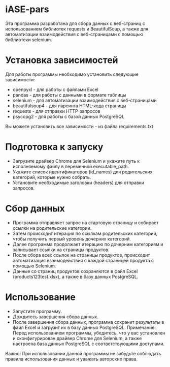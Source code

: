 # iASE-pars
Эта программа разработана для сбора данных с веб-страниц с использованием библиотек requests и BeautifulSoup,
а также для автоматизации взаимодействия с веб-страницами с помощью библиотеки selenium.

# Установка зависимостей
Для работы программы необходимо установить следующие зависимости:

- openpyxl - для работы с файлами Excel
- pandas - для работы с данными в формате таблицы
- selenium - для автоматизации взаимодействия с веб-страницами
- beautifulsoup4 - для парсинга HTML-кода страницы
- requests - для отправки HTTP-запросов
- psycopg2 - для работы с базой данных PostgreSQL

Вы можете установить все зависимости - из файла requirements.txt

# Подготовка к запуску
- Загрузите драйвер Chrome для Selenium и укажите путь к исполняемому файлу в переменной executable_path.
- Укажите список идентификаторов (id_names) для родительских категорий, которые нужно собрать.
- Установите необходимые заголовки (headers) для отправки запросов.

# Сбор данных
- Программа отправляет запрос на стартовую страницу и собирает ссылки на родительские категории.
- Затем происходит итерация по ссылкам родительских категорий, чтобы получить первый уровень дочерних категорий.
- Далее программа продолжает итерацию по дочерним категориям и записывает ссылки на страницы продуктов.
- После сбора всех ссылок на страницы продуктов, происходит автоматизация взаимодействия с каждой страницей продукта с помощью Selenium.
- Данные со страниц продуктов сохраняются в файл Excel (products123test.xlsx), а также в базу данных PostgreSQL.
# Использование
- Запустите программу.
- Дождитесь завершения сбора данных.
- После завершения сбора данных, программа сохранит результаты в файл Excel и загрузит их в базу данных PostgreSQL.
Примечание: Перед использованием программы, убедитесь, что у вас установлен и сконфигурирован драйвер Chrome для Selenium, а также настроена база данных PostgreSQL с соответствующими доступами.

Важно: При использовании данной программы не забудьте соблюдать правила использования данных и уважать авторские права.
